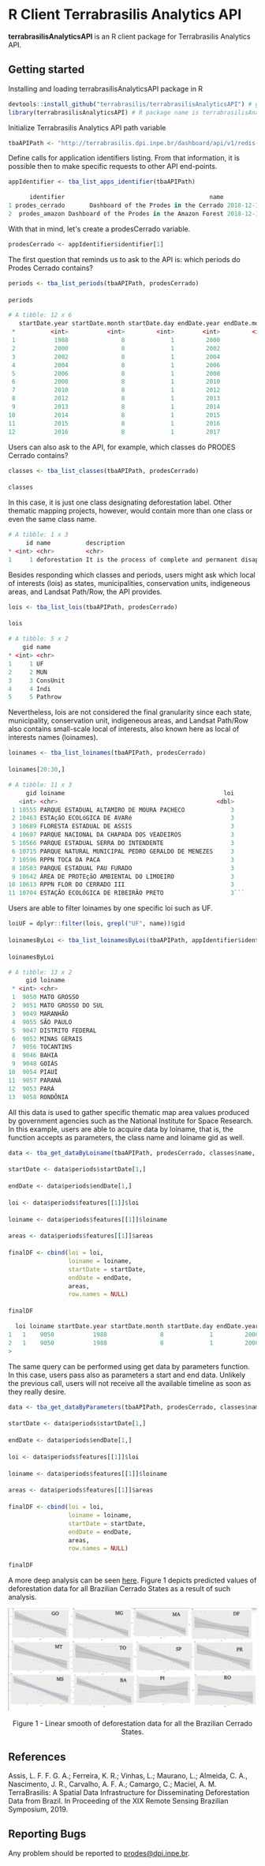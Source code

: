 # R Client Terrabrasilis Analytics API

**terrabrasilisAnalyticsAPI** is an R client package for Terrabrasilis Analytics API. 

## Getting started

Installing and loading terrabrasilisAnalyticsAPI package in R

``` r
devtools::install_github("terrabrasilis/terrabrasilisAnalyticsAPI") # github group name is terrabrasilis
library(terrabrasilisAnalyticsAPI) # R package name is terrabrasilisAnalyticsAPI
```

Initialize Terrabrasilis Analytics API path variable

``` r 
tbaAPIPath <- "http://terrabrasilis.dpi.inpe.br/dashboard/api/v1/redis-cli/"
```

Define calls for application identifiers listing. From that information, it is possible then to make specific requests to other API end-points.

``` r
appIdentifier <- tba_list_apps_identifier(tbaAPIPath)
```

``` r
      identifier                                         name          created
1 prodes_cerrado       Dashboard of the Prodes in the Cerrado 2018-12-12 09:22
2  prodes_amazon Dashboard of the Prodes in the Amazon Forest 2018-12-12 09:22
```

With that in mind, let's create a prodesCerrado variable.

``` r
prodesCerrado <- appIdentifier$identifier[1]
```

The first question that reminds us to ask to the API is: which periods do Prodes Cerrado contains? 

``` r
periods <- tba_list_periods(tbaAPIPath, prodesCerrado)

periods
```

``` r
# A tibble: 12 x 6
   startDate.year startDate.month startDate.day endDate.year endDate.month endDate.day
 *          <int>           <int>         <int>        <int>         <int>       <int>
 1           1988               8             1         2000             7          31
 2           2000               8             1         2002             7          31
 3           2002               8             1         2004             7          31
 4           2004               8             1         2006             7          31
 5           2006               8             1         2008             7          31
 6           2008               8             1         2010             7          31
 7           2010               8             1         2012             7          31
 8           2012               8             1         2013             7          31
 9           2013               8             1         2014             7          31
10           2014               8             1         2015             7          31
11           2015               8             1         2016             7          31
12           2016               8             1         2017             7          31
```

Users can also ask to the API, for example, which classes do PRODES Cerrado contains?

```r
classes <- tba_list_classes(tbaAPIPath, prodesCerrado)

classes
```

In this case, it is just one class designating deforestation label. Other thematic mapping projects, however, would contain more than one class or even the same class name.

```r
# A tibble: 1 x 3
     id name          description                                                         
* <int> <chr>         <chr>                                                               
1     1 deforestation It is the process of complete and permanent disappearance of forests
```

Besides responding which classes and periods, users might ask which local of interests (lois) as states, municipalities, conservation units, indigeneous areas, and Landsat Path/Row, the API provides. 

```r
lois <- tba_list_lois(tbaAPIPath, prodesCerrado)

lois
```

```r
# A tibble: 5 x 2
    gid name    
* <int> <chr>   
1     1 UF      
2     2 MUN     
3     3 ConsUnit
4     4 Indi    
5     5 Pathrow 
```
Nevertheless, lois are not considered the final granularity since each state, municipality, conservation unit, indigeneous areas, and Landsat Path/Row also contains small-scale local of interests, also known here as local of interests names (loinames).

```r
loinames <- tba_list_loinames(tbaAPIPath, prodesCerrado)

loinames[20:30,]
```

```r
# A tibble: 11 x 3
     gid loiname                                             loi
   <int> <chr>                                             <dbl>
 1 10555 PARQUE ESTADUAL ALTAMIRO DE MOURA PACHECO             3
 2 10463 ESTAçãO ECOLóGICA DE AVARé                            3
 3 10689 FLORESTA ESTADUAL DE ASSIS                            3
 4 10697 PARQUE NACIONAL DA CHAPADA DOS VEADEIROS              3
 5 10566 PARQUE ESTADUAL SERRA DO INTENDENTE                   3
 6 10715 PARQUE NATURAL MUNICIPAL PEDRO GERALDO DE MENEZES     3
 7 10596 RPPN TOCA DA PACA                                     3
 8 10503 PARQUE ESTADUAL PAU FURADO                            3
 9 10642 ÁREA DE PROTEçãO AMBIENTAL DO LIMOEIRO                3
10 10613 RPPN FLOR DO CERRADO III                              3
11 10704 ESTAÇÃO ECOLÓGICA DE RIBEIRÃO PRETO                   3```
```

Users are able to filter loinames by one specific loi such as UF.

```r
loiUF = dplyr::filter(lois, grepl("UF", name))$gid

loinamesByLoi <- tba_list_loinamesByLoi(tbaAPIPath, appIdentifier$identifier[1], loiUF)

loinamesByLoi
```

```r
# A tibble: 13 x 2
     gid loiname           
 * <int> <chr>             
 1  9050 MATO GROSSO       
 2  9051 MATO GROSSO DO SUL
 3  9049 MARANHÃO          
 4  9055 SÃO PAULO         
 5  9047 DISTRITO FEDERAL  
 6  9052 MINAS GERAIS      
 7  9056 TOCANTINS         
 8  9046 BAHIA             
 9  9048 GOIÁS             
10  9054 PIAUÍ             
11  9057 PARANÁ            
12  9053 PARÁ              
13  9058 RONDÔNIA  
```

All this data is used to gather specific thematic map area values produced by government agencies such as the National Institute for Space Research. In this example, users are able to acquire data by loiname, that is, the function accepts as parameters, the class name and loiname gid as well.

```r
data <- tba_get_dataByLoiname(tbaAPIPath, prodesCerrado, classes$name, loinamesByLoi[1,]$gid)

startDate <- data$periods$startDate[1,]

endDate <- data$periods$endDate[1,]

loi <- data$periods$features[[1]]$loi

loiname <- data$periods$features[[1]]$loiname

areas <- data$periods$features[[1]]$areas

finalDF <- cbind(loi = loi, 
                 loiname = loiname, 
                 startDate = startDate, 
                 endDate = endDate, 
                 areas,
                 row.names = NULL)

finalDF
```

```r
  loi loiname startDate.year startDate.month startDate.day endDate.year endDate.month endDate.day type      area
1   1    9050           1988               8             1         2000             7          31    1   293.613
2   1    9050           1988               8             1         2000             7          31    2 90877.468
> 
```

The same query can be performed using get data by parameters function. In this case, users pass also as parameters a start and end data. Unlikely the previous call, users will not receive all the available timeline as soon as they really desire.

```r
data <- tba_get_dataByParameters(tbaAPIPath, prodesCerrado, classes$name, loinames[1,]$gid, "1988-01-01", "2001-01-01")

startDate <- data$periods$startDate[1,]

endDate <- data$periods$endDate[1,]

loi <- data$periods$features[[1]]$loi

loiname <- data$periods$features[[1]]$loiname

areas <- data$periods$features[[1]]$areas

finalDF <- cbind(loi = loi, 
                 loiname = loiname, 
                 startDate = startDate, 
                 endDate = endDate, 
                 areas,
                 row.names = NULL)

finalDF
```

A more deep analysis can be seen [here](demo/smoothed-data.R). Figure 1 depicts predicted values of deforestation data for all Brazilian Cerrado States as a result of such analysis. 

<p align="center">
<img src="inst/extdata/smoothed-data.png" alt="Figure 1 - Linear smooth of deforestation data for all the Brazilian Cerrado States."  />
<p class="caption" align="center">
Figure 1 - Linear smooth of deforestation data for all the Brazilian Cerrado States.
</p>
</p>

## References

Assis, L. F. F. G. A.; Ferreira, K. R.; Vinhas, L.; Maurano, L.; Almeida, C. A., Nascimento, J. R., Carvalho, A. F. A.; Camargo, C.; Maciel, A. M. TerraBrasilis: A Spatial Data Infrastructure for Disseminating Deforestation Data from Brazil. In Proceeding of the XIX Remote Sensing Brazilian Symposium, 2019.

## Reporting Bugs

Any problem should be reported to prodes@dpi.inpe.br.